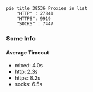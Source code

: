 
```mermaid
pie title 38536 Proxies in list
    "HTTP" : 27841
    "HTTPS": 9919
    "SOCKS" : 7447
```

### Some Info
#### Average Timeout

- mixed: 4.0s
- http: 2.3s
- https: 8.2s
- socks: 6.5s